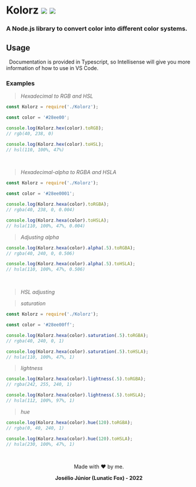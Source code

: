 [//]: # (author: Josélio Júnior <joseliojrx25@gmail.com>)
[//]: # (copyright: Josélio Júnior 2022)
[//]: # (license: MIT)

# Kolorz ![](https://gh-tags.vercel.app/api?lang=javascript) ![](https://gh-tags.vercel.app/api?lang=typescript)
### A Node.js library to convert color into different color systems.

## Usage
&nbsp; Documentation is provided in Typescript, so Intellisense will give you more information of how to use in VS Code.

### Examples
> *Hexadecimal to RGB and HSL*
~~~javascript
const Kolorz = require('./Kolorz');

const color = '#28ee00';

console.log(Kolorz.hex(color).toRGB);
// rgb(40, 238, 0)

console.log(Kolorz.hex(color).toHSL);
// hsl(110, 100%, 47%)
~~~

&nbsp;
> *Hexadecimal-alpha to RGBA and HSLA*
~~~javascript
const Kolorz = require('./Kolorz');

const color = '#28ee0001';

console.log(Kolorz.hexa(color).toRGBA);
// rgba(40, 238, 0, 0.004)

console.log(Kolorz.hexa(color).toHSLA); 
// hsla(110, 100%, 47%, 0.004)
~~~
>*Adjusting alpha*
~~~javascript
console.log(Kolorz.hexa(color).alpha(.5).toRGBA);
// rgba(40, 240, 0, 0.506)

console.log(Kolorz.hexa(color).alpha(.5).toHSLA);
// hsla(110, 100%, 47%, 0.506)
~~~

&nbsp;
>*HSL adjusting*

>*saturation*
~~~javascript
const Kolorz = require('./Kolorz');

const color = '#28ee00ff';

console.log(Kolorz.hexa(color).saturation(.5).toRGBA);
// rgba(40, 240, 0, 1)

console.log(Kolorz.hexa(color).saturation(.5).toHSLA);
// hsla(110, 100%, 47%, 1)
~~~

>*lightness*
~~~javascript
console.log(Kolorz.hexa(color).lightness(.5).toRGBA);
// rgba(242, 255, 240, 1)

console.log(Kolorz.hexa(color).lightness(.5).toHSLA);
// hsla(112, 100%, 97%, 1)
~~~

>*hue*
~~~javascript
console.log(Kolorz.hexa(color).hue(120).toRGBA);
// rgba(0, 40, 240, 1)

console.log(Kolorz.hexa(color).hue(120).toHSLA);
// hsla(230, 100%, 47%, 1)
~~~

&nbsp;
<div align="center">

Made with ❤️ by me.

**Josélio Júnior (Lunatic Fox) - 2022**

</div>